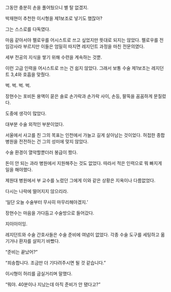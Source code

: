 그동안 충분히 손을 풀어뒀으니 별 탈 없겠지.

박재현이 추천한 이시형을 제1보조로 넣기도 했잖아?

그는 스스로를 다독였다.

마음 같아서야 펠로우를 어시스트로 쓰고 싶었지만 뜻대로 되지는 않았다. 펠로우를 전임강사라 부르지만 이들은 엄밀히 따지면 레지던트 과정을 마친 전문의였다.

세부 전공의 지식을 쌓기 위해 수련을 계속하는 것뿐.

이런 고급 인력을 어시스트로 쓰는 건 쉽지 않았다. 그래서 보통 수술 제1보조는 레지던트 3,4와 호흡을 맞췄다.

벅. 벅. 벅. 벅.

장현수는 포비돈 용액이 묻은 솔로 손가락과 손가락 사이, 손등, 팔뚝을 꼼꼼하게 문질렀다.

도중에 생각이 많았다.

대부분 수술 외적인 부분이었다.

서울에서 사고를 친 그의 목표는 인천에서 가늘고 길게 살아남는 것이었다. 허접한 종합병원을 전전하는 건 그의 성미에 맞지 않았다.

수술 환경이 열악할뿐더러 봉급이 짰다.

돈이 안 되는 과라 병원에서 지원해주는 것도 없었다. 따라서 적은 인력으로 뭐 빠지게 일을 해야했다.

제원대 병원에서 부 교수를 노렸던 그에게 이와 같은 상황은 지옥이나 다름없었다.

다시는 나락에 떨어지지 않으리라.

‘일단 오늘 수술부터 무사히 마무리해야겠지.’

장현수는 마음을 가다듬고 수술방으로 들어갔다.

지이이이잉.

레지던트와 수술 간호사들은 수술 준비에 여념이 없었다. 각종 수술 도구를 세팅하고 옮기거나 환자를 살피기 바빴다.

“준비는 끝났어?”

“죄송합니다. 조금만 더 기다려주시면 될 것 같습니다.”

이시형이 허리를 굽실거리며 말했다.

“뭐야. 40분이나 지났는데 아직 준비가 안 됐다고?”